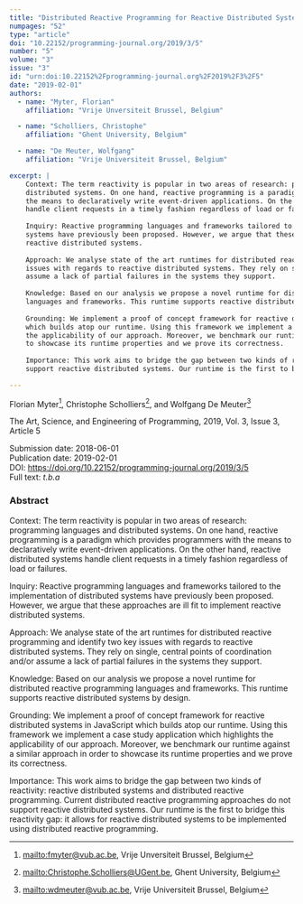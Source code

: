 ```yaml
---
title: "Distributed Reactive Programming for Reactive Distributed Systems"
numpages: "52"
type: "article"
doi: "10.22152/programming-journal.org/2019/3/5"
number: "5"
volume: "3"
issue: "3"
id: "urn:doi:10.22152%2Fprogramming-journal.org%2F2019%2F3%2F5"
date: "2019-02-01"
authors: 
  - name: "Myter, Florian"
    affiliation: "Vrije Unversiteit Brussel, Belgium"

  - name: "Scholliers, Christophe"
    affiliation: "Ghent University, Belgium"

  - name: "De Meuter, Wolfgang"
    affiliation: "Vrije Universiteit Brussel, Belgium"

excerpt: |
    Context: The term reactivity is popular in two areas of research: programming languages and
    distributed systems. On one hand, reactive programming is a paradigm which provides programmers with
    the means to declaratively write event-driven applications. On the other hand, reactive distributed systems
    handle client requests in a timely fashion regardless of load or failures.
    
    Inquiry: Reactive programming languages and frameworks tailored to the implementation of distributed
    systems have previously been proposed. However, we argue that these approaches are ill fit to implement
    reactive distributed systems.
    
    Approach: We analyse state of the art runtimes for distributed reactive programming and identify two key
    issues with regards to reactive distributed systems. They rely on single, central points of coordination and/or
    assume a lack of partial failures in the systems they support.
    
    Knowledge: Based on our analysis we propose a novel runtime for distributed reactive programming
    languages and frameworks. This runtime supports reactive distributed systems by design.
    
    Grounding: We implement a proof of concept framework for reactive distributed systems in JavaScript
    which builds atop our runtime. Using this framework we implement a case study application which highlights
    the applicability of our approach. Moreover, we benchmark our runtime against a similar approach in order
    to showcase its runtime properties and we prove its correctness.
    
    Importance: This work aims to bridge the gap between two kinds of reactivity: reactive distributed systems and distributed reactive programming. Current distributed reactive programming approaches do not
    support reactive distributed systems. Our runtime is the first to bridge this reactivity gap: it allows for reactive distributed systems to be implemented using distributed reactive programming.

---
```

Florian Myter[^1], Christophe Scholliers[^2], and Wolfgang De Meuter[^3]

The Art, Science, and Engineering of Programming, 2019, Vol. 3, Issue 3, Article 5

Submission date: 2018-06-01  
Publication date: 2019-02-01  
DOI: <https://doi.org/10.22152/programming-journal.org/2019/3/5>  
Full text: *t.b.a*  


### Abstract
Context: The term reactivity is popular in two areas of research: programming languages and
distributed systems. On one hand, reactive programming is a paradigm which provides programmers with
the means to declaratively write event-driven applications. On the other hand, reactive distributed systems
handle client requests in a timely fashion regardless of load or failures.

Inquiry: Reactive programming languages and frameworks tailored to the implementation of distributed
systems have previously been proposed. However, we argue that these approaches are ill fit to implement
reactive distributed systems.

Approach: We analyse state of the art runtimes for distributed reactive programming and identify two key
issues with regards to reactive distributed systems. They rely on single, central points of coordination and/or
assume a lack of partial failures in the systems they support.

Knowledge: Based on our analysis we propose a novel runtime for distributed reactive programming
languages and frameworks. This runtime supports reactive distributed systems by design.

Grounding: We implement a proof of concept framework for reactive distributed systems in JavaScript
which builds atop our runtime. Using this framework we implement a case study application which highlights
the applicability of our approach. Moreover, we benchmark our runtime against a similar approach in order
to showcase its runtime properties and we prove its correctness.

Importance: This work aims to bridge the gap between two kinds of reactivity: reactive distributed systems and distributed reactive programming. Current distributed reactive programming approaches do not
support reactive distributed systems. Our runtime is the first to bridge this reactivity gap: it allows for reactive distributed systems to be implemented using distributed reactive programming.


[^1]: <mailto:fmyter@vub.ac.be>, Vrije Unversiteit Brussel, Belgium
[^2]: <mailto:Christophe.Scholliers@UGent.be>, Ghent University, Belgium
[^3]: <mailto:wdmeuter@vub.ac.be>, Vrije Universiteit Brussel, Belgium
